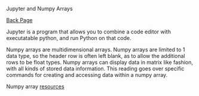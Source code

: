 Jupyter and Numpy Arrays

[Back Page](/401-notes.md)

Jupyter is a program that allows you to combine a code editor with executatable python, and run Python on that code.

Numpy arrays are multidimensional arrays. Numpy arrays are limited to 1 data type, so the header row is often left blank, as to allow the additional rows to be float types. Numpy arrays can display data in matrix like fashion, with all kinds of stored data information. This reading goes over specific commands for creating and accessing data within a numpy array.


Numpy array [resources](https://www.dataquest.io/blog/numpy-tutorial-python/)